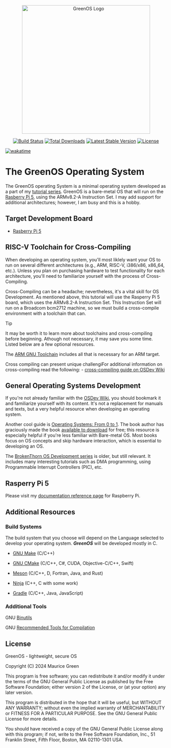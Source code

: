 <p align="center"><a href="https://0x0m03ii.github.io/GreenOS" target="_blank"><img src="Docs/img/GreenOS.png" width="400" alt="GreenOS Logo"></a></p>

<p align="center">
<a href="#"><img src="https://github.com/#" alt="Build Status"></a>
<a href="#"><img src="https://img.shields.io/packagist/#" alt="Total Downloads"></a>
<a href="#"><img src="https://img.shields.io/packagist/#" alt="Latest Stable Version"></a>
<a href="#"><img src="https://img.shields.io/packagist/#" alt="License"></a>
</p>

[![wakatime](https://wakatime.com/badge/github/mgreenj/GreenOS.svg)](https://wakatime.com/badge/github/mgreenj/GreenOS)

#  The GreenOS Operating System
The GreenOS operating System is a minimal operating system developed as a part of my [tutorial series]().  GreenOS is a bare-metal OS that will run on the [Rasberry Pi 5](https://www.raspberrypi.com/products/raspberry-pi-5/), using the ARMv8.2-A Instruction Set.  I may add support for additional architectures; however, I am busy and this is a hobby.


## Target Development Board
- [Rasberry Pi 5](https://www.raspberrypi.com/products/raspberry-pi-5/)


## RISC-V Toolchain for Cross-Compiling
When developing an operating system, you'll most liklely want your OS to run on several different architectures (e.g., ARM, RISC-V, i386/x86, x86_64, etc.).  Unless you plan on purchasing hardware to test functionality for each architecture, you'll need to familiarize yourself with the process of Cross-Compiling.

Cross-Compiling can be a headache; nevertheless, it's a vital skill for OS Development.  As mentioned above, this tutorial will use the Rasperry Pi 5 board, which uses the ARMv8.2-A Instruction Set.  This Instruction Set will run on a Broadcom bcm2712 machine, so we must build a cross-compile environment with a toolchain that can.

> [!TIP]
> It may be worth it to learn more about toolchains and cross-compiling before
> beginning.  Athough not necessary, it may save you some time.  Listed below
> are a few optional resources.

The [ARM GNU Toolchain](https://developer.arm.com/Tools%20and%20Software/GNU%20Toolchain) includes all that is necessary for an ARM target. 

Cross compiling can present unique challengiFor additional information on cross-compiling read the following:
	-  [cross-compiling guide on OSDev Wiki](https://wiki.osdev.org/GCC_Cross-Compiler)

## General Operating Systems Development
If you're not already familiar with the [OSDev Wiki](https://wiki.osdev.org), you should bookmark it and familiarize yourself with its content.  It's not a replacement for manuals and texts, but a very helpful resource when developing an operating system.

Another cool guide is [Operating Systems: From 0 to 1](https://tuhdo.github.io/os01/).  The book author has graciously made the book [available to download](https://github.com/tuhdo/os01/blob/master/Operating_Systems_From_0_to_1.pdf) for free; this resource is especially helpful if you're less familiar with Bare-metal OS.  Most books focus on OS concepts and skip hardware interaction, which is essential to developing an OS.

The [BrokenThorn OS Development series](http://www.brokenthorn.com/Resources/OSDevIndex.html) is older, but still relevant.  It includes many interesting tutorials such as DMA programming, using Programmable Interrupt Controllers (PIC), etc.


## Rasperry Pi 5

Please visit my [documentation reference page](Docs/rpi/README.md) for Raspberry Pi.


## Additional Resources

### Build Systems
The build system that you choose will depend on the Language selected to develop your operating system.  ***GreenOS*** will be developed mostly in C.

- [GNU Make](https://www.gnu.org/software/make/) (C/C++)

- [GNU CMake](https://cmake.org/) (C/C++, C#, CUDA, Objective-C/C++, Swift)

- [Meson](https://mesonbuild.com/Quick-guide.html) (C/C++, D, Fortran, Java, and Rust)

- [Ninja](https://ninja-build.org/manual.html) (C++, C with some work)

- [Gradle](https://gradle.org/) (C/C++, Java, JavaScript)

### Additional Tools
GNU [Binutils](https://www.gnu.org/software/binutils/)

GNU [Recommended Tools for Compilation](https://www.gnu.org/software/libc/manual/html_node/Tools-for-Compilation.html "Tools For Compiling")

## License

GreenOS - lightweight, secure OS

Copyright (C) 2024 Maurice Green

This program is free software; you can redistribute it and/or modify
it under the terms of the GNU General Public License as published by
the Free Software Foundation; either version 2 of the License, or
(at your option) any later version.

This program is distributed in the hope that it will be useful,
but WITHOUT ANY WARRANTY; without even the implied warranty of
MERCHANTABILITY or FITNESS FOR A PARTICULAR PURPOSE.  See the
GNU General Public License for more details.

You should have received a copy of the GNU General Public License along
with this program; if not, write to the Free Software Foundation, Inc.,
51 Franklin Street, Fifth Floor, Boston, MA 02110-1301 USA.
